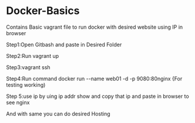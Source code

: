 # Docker-Basics
Contains Basic vagrant file to run docker with desired website using IP in browser

Step1:Open Gitbash and paste in Desired Folder 

Step2:Run vagrant up 

Step3:vagrant ssh 

Step4:Run command  docker run --name web01 -d -p 9080:80nginx {For testing working)

Step 5:use ip by uing ip addr show and copy that ip and paste in browser to see nginx



And with same you can do desired Hosting

